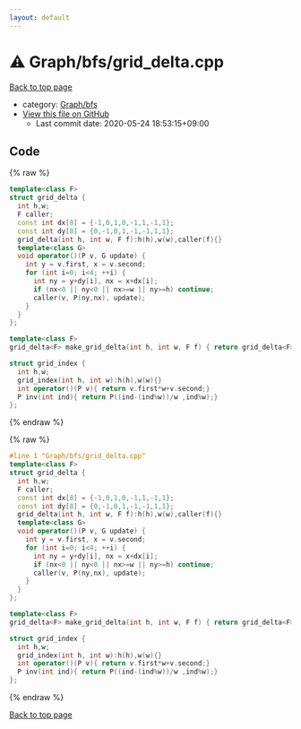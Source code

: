```yaml
---
layout: default
---
```


<!-- mathjax config similar to math.stackexchange -->
<script type="text/javascript" async
  src="https://cdnjs.cloudflare.com/ajax/libs/mathjax/2.7.5/MathJax.js?config=TeX-MML-AM_CHTML">
</script>
<script type="text/x-mathjax-config">
  MathJax.Hub.Config({
    TeX: { equationNumbers: { autoNumber: "AMS" }},
    tex2jax: {
      inlineMath: [ ['$','$'] ],
      processEscapes: true
    },
    "HTML-CSS": { matchFontHeight: false },
    displayAlign: "left",
    displayIndent: "2em"
  });
</script>

<script type="text/javascript" src="https://cdnjs.cloudflare.com/ajax/libs/jquery/3.4.1/jquery.min.js"></script>
<script src="https://cdn.jsdelivr.net/npm/jquery-balloon-js@1.1.2/jquery.balloon.min.js" integrity="sha256-ZEYs9VrgAeNuPvs15E39OsyOJaIkXEEt10fzxJ20+2I=" crossorigin="anonymous"></script>
<script type="text/javascript" src="../../../assets/js/copy-button.js"></script>
<link rel="stylesheet" href="../../../assets/css/copy-button.css" />


# :warning: Graph/bfs/grid_delta.cpp

<a href="../../../index.html">Back to top page</a>

* category: <a href="../../../index.html#4c37ee828d0c7225ca158fdf0685029a">Graph/bfs</a>
* <a href="{{ site.github.repository_url }}/blob/master/Graph/bfs/grid_delta.cpp">View this file on GitHub</a>
    - Last commit date: 2020-05-24 18:53:15+09:00




## Code

<a id="unbundled"></a>
{% raw %}
```cpp
template<class F>
struct grid_delta {
  int h,w;
  F caller;
  const int dx[8] = {-1,0,1,0,-1,1,-1,1};
  const int dy[8] = {0,-1,0,1,-1,-1,1,1};
  grid_delta(int h, int w, F f):h(h),w(w),caller(f){}
  template<class G>
  void operator()(P v, G update) {
    int y = v.first, x = v.second;
    for (int i=0; i<4; ++i) {
      int ny = y+dy[i], nx = x+dx[i];
      if (nx<0 || ny<0 || nx>=w || ny>=h) continue;
      caller(v, P(ny,nx), update);
    }
  }
};

template<class F>
grid_delta<F> make_grid_delta(int h, int w, F f) { return grid_delta<F>(h, w, f);}

struct grid_index {
  int h,w;
  grid_index(int h, int w):h(h),w(w){}
  int operator()(P v){ return v.first*w+v.second;}
  P inv(int ind){ return P((ind-(ind%w))/w ,ind%w);}
};
```
{% endraw %}

<a id="bundled"></a>
{% raw %}
```cpp
#line 1 "Graph/bfs/grid_delta.cpp"
template<class F>
struct grid_delta {
  int h,w;
  F caller;
  const int dx[8] = {-1,0,1,0,-1,1,-1,1};
  const int dy[8] = {0,-1,0,1,-1,-1,1,1};
  grid_delta(int h, int w, F f):h(h),w(w),caller(f){}
  template<class G>
  void operator()(P v, G update) {
    int y = v.first, x = v.second;
    for (int i=0; i<4; ++i) {
      int ny = y+dy[i], nx = x+dx[i];
      if (nx<0 || ny<0 || nx>=w || ny>=h) continue;
      caller(v, P(ny,nx), update);
    }
  }
};

template<class F>
grid_delta<F> make_grid_delta(int h, int w, F f) { return grid_delta<F>(h, w, f);}

struct grid_index {
  int h,w;
  grid_index(int h, int w):h(h),w(w){}
  int operator()(P v){ return v.first*w+v.second;}
  P inv(int ind){ return P((ind-(ind%w))/w ,ind%w);}
};

```
{% endraw %}

<a href="../../../index.html">Back to top page</a>

